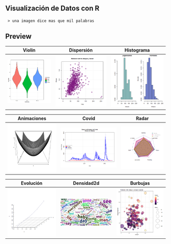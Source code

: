 ## Visualización de Datos con R

~~~~
 > una imagen dice mas que mil palabras
~~~~

## Preview

| Violin | Dispersión | Histograma |
|--------|----------|------|
|<img src="imagenes/Violinfi.png" width="400">|<img src="imagenes/Pkm.png" width="400">|<img src="imagenes/pokemon.png" width="400">|

| Animaciones | Covid | Radar |
|--------|----------|------|
|<img src="imagenes/animacion1.gif" width="400">|<img src="imagenes/covidEdoMex.png" width="700">|<img src="imagenes/radar.png" width="490">|


| Evolución | Densidad2d | Burbujas |
|--------|----------|------|
|<img src="tiger.gif" width="400">|<img src="Img/wordcloud_beatles.png" width="400">|<img src="imagenes/burbujas.png" width="400">|


